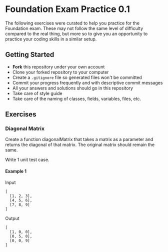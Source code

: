 # Foundation Exam Practice 0.1
The following exercises were curated to help you practice for the Foundation exam.
These may not follow the same level of difficulty compared to the real thing, but more so to give you an opportunity to practice your coding skills in a similar setup.

## Getting Started

- **Fork** this repository under your own account
- Clone your forked repository to your computer
- Create a `.gitignore` file so generated files won't be committed
- Commit your progress frequently and with descriptive commit messages
- All your answers and solutions should go in this repository
- Take care of style guide
- Take care of the naming of classes, fields, variables, files, etc.

## Exercises


### Diagonal Matrix

Create a function diagonalMatrix that takes a matrix as a parameter and returns the diagonal of that matrix. The original matrix should remain the same.

Write 1 unit test case.

#### Example 1

Input

```text
[
  [1, 2, 3],
  [4, 5, 6],
  [7, 8, 9]
]
```

Output

```text
[
  [1, 0, 0],
  [0, 5, 0],
  [0, 0, 9]
]
```
